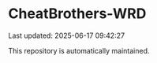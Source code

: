 # CheatBrothers-WRD

Last updated: 2025-06-17 09:42:27

This repository is automatically maintained.

